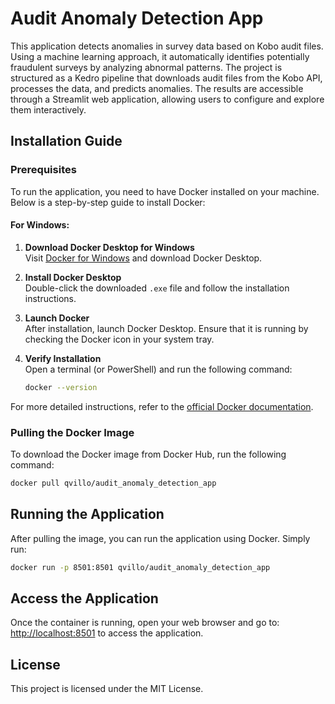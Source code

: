 # Audit Anomaly Detection App

This application detects anomalies in survey data based on Kobo audit files. Using a machine learning approach, it automatically identifies potentially fraudulent surveys by analyzing abnormal patterns. The project is structured as a Kedro pipeline that downloads audit files from the Kobo API, processes the data, and predicts anomalies. The results are accessible through a Streamlit web application, allowing users to configure and explore them interactively.

## Installation Guide

### Prerequisites

To run the application, you need to have Docker installed on your machine. Below is a step-by-step guide to install Docker:

#### For Windows:

1. **Download Docker Desktop for Windows**  
   Visit [Docker for Windows](https://docs.docker.com/desktop/install/windows-install/) and download Docker Desktop.

2. **Install Docker Desktop**  
   Double-click the downloaded `.exe` file and follow the installation instructions.

3. **Launch Docker**  
   After installation, launch Docker Desktop. Ensure that it is running by checking the Docker icon in your system tray.

4. **Verify Installation**  
   Open a terminal (or PowerShell) and run the following command:
   ```bash
   docker --version
    ```

For more detailed instructions, refer to the [official Docker documentation](https://docs.docker.com/get-docker/).

### Pulling the Docker Image

To download the Docker image from Docker Hub, run the following command:
```bash
docker pull qvillo/audit_anomaly_detection_app
```

## Running the Application

After pulling the image, you can run the application using Docker. Simply run:
```bash
docker run -p 8501:8501 qvillo/audit_anomaly_detection_app
```

## Access the Application

Once the container is running, open your web browser and go to: [http://localhost:8501](http://localhost:8501) to access the application.

## License

This project is licensed under the MIT License.